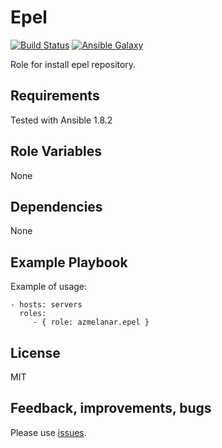 Epel
====

[![Build Status](https://api.travis-ci.org/azmelanar/ansible-epel.png)](https://travis-ci.org/azmelanar/ansible-epel) [![Ansible Galaxy](https://img.shields.io/badge/ansible--galaxy-epel-blue.svg?style=flat)](https://galaxy.ansible.com/list#/roles/2898)

Role for install epel repository.

Requirements
------------

Tested with Ansible 1.8.2

Role Variables
--------------

None

Dependencies
------------

None

Example Playbook
----------------

Example of usage:

    - hosts: servers
      roles:
         - { role: azmelanar.epel }

License
-------

MIT

Feedback, improvements, bugs
----------------------------

Please use [issues](https://github.com/azmelanar/ansible-epel/issues).
